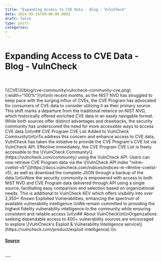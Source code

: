 ```yaml
---
title: "Expanding Access to CVE Data - Blog - VulnCheck"
date: 2024-05-16T00:00:00.000Z
draft: false
type: posts
categories: 
- 
---
```

# Expanding Access to CVE Data - Blog - VulnCheck

<br/>

<br/>
!\[CVE\](/blog/cve-community/vulncheck-community-cve.png){:width="100%"}\\n\\nIn recent months, as the NIST NVD has struggled to keep pace with the surging influx of CVEs, the CVE Program has advocated for consumers of CVE data to consider utilizing it as their primary source. This shift marks a departure from the traditional reliance on NIST NVD, which historically offered enriched CVE data in an easily navigable format. While both sources offer distinct advantages and drawbacks, the security community has underscored the need for more accessible ways to access CVE data.\\n\\n## CVE Program CVE List Added to VulnCheck Community\\n\\nTo address this concern and enhance access to CVE data, VulnCheck has taken the initiative to provide the CVE Program's CVE list via VulnCheck API. Effective immediately, the CVE Program CVE List is freely accessible to the \[VulnCheck Community\](https://vulncheck.com/community) using the VulnCheck API. Users can now retrieve CVE Program data via the \[VulnCheck API index "mitre-cvelist-v5"\](https://docs.vulncheck.com/indices/indices-m-r#mitre-cvelist-v5), as well as download the complete JSON through a backup of the data.\\n\\nNow the security community is empowered with access to both NIST NVD and CVE Program data delivered through API using a single source, facilitating easy comparison and selection based on organizational needs. This is additional to VulnCheck KEV which offers visibility into over 2,350+ Known Exploited Vulnerabilities, enhancing the spectrum of available vulnerability intelligence.\\nWe remain committed to providing the highest fidelity vulnerability intelligence to the community while ensuring consistent and reliable access.\\n\\n## About VulnCheck\\n\\nOrganizations seeking dependable access to 400+ vulnerability sources are encouraged to explore \[VulnCheck's Exploit & Vulnerability Intelligence service\](https://vulncheck.com/product/exploit-intelligence).\\n

#### [Source](https://vulncheck.com/blog/cve-community)

<br/>
---
